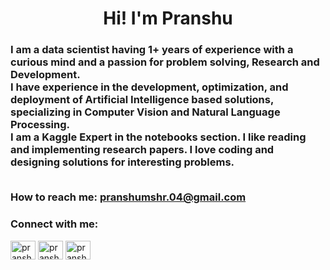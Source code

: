 <h1 align="center">Hi! I'm Pranshu </h1>
<h3 align="left">I am a data scientist having 1+ years of experience with a curious mind and a passion for problem solving, Research and Development.
<br>
I have experience in the development, optimization, and deployment of Artificial Intelligence based solutions, specializing in Computer Vision and Natural Language Processing.
<br>
I am a Kaggle Expert in the notebooks section. I like reading and implementing research papers. I love coding and designing solutions for interesting problems.
<br> <br>

How to reach me: **pranshumshr.04@gmail.com**

<h3 align="left">Connect with me:</h3>
<p align="left">
<a href="https://linkedin.com/in/pranshu15" target="blank"><img align="center" src="https://raw.githubusercontent.com/rahuldkjain/github-profile-readme-generator/master/src/images/icons/Social/linked-in-alt.svg" alt="pranshu97" height="30" width="40" /></a>
<a href="https://kaggle.com/pranshu15" target="blank"><img align="center" src="https://raw.githubusercontent.com/rahuldkjain/github-profile-readme-generator/master/src/images/icons/Social/kaggle.svg" alt="pranshu97" height="30" width="40" /></a>
<a href="https://medium.com/@pranshumshr.04" target="blank"><img align="center" src="https://raw.githubusercontent.com/rahuldkjain/github-profile-readme-generator/master/src/images/icons/Social/medium.svg" alt="pranshu97" height="30" width="40" /></a>
</p>

